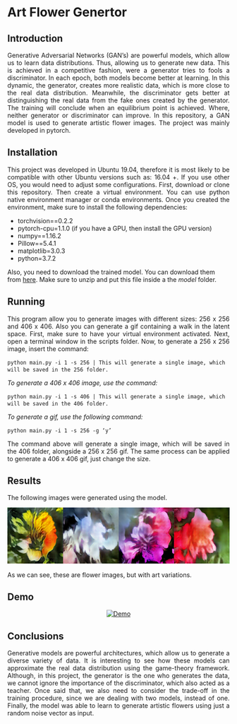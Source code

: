 # Art Flower Genertor

## Introduction
<p align = "justify"> 
Generative Adversarial Networks (GAN’s) are powerful models, which allow us to learn data distributions. Thus, allowing us to generate new data. This is achieved in a competitive fashion, were a generator tries to fools a discriminator. In each epoch, both models become better at learning. In this dynamic, the generator, creates more realistic data, which is more close to the real data distribution. Meanwhile, the discriminator gets better at distinguishing the real data from the fake ones created by the generator. The training will conclude when an equilibrium point is achieved. Where, neither generator or discriminator can improve. In this repository, a GAN model is used to generate artistic flower images. The project was mainly developed in pytorch.
</p>

## Installation
<p align = "justify"> 
This project was developed in Ubuntu 19.04, therefore it is most likely to be compatible with other Ubuntu versions such as: 16.04 +. If you use other OS, you would need to adjust some configurations. First, download or clone this repository. Then create a virtual environment. You can use python native environment manager or conda environments. Once you created the environment, make sure to install the following dependencies:
</p>

* torchvision==0.2.2
* pytorch-cpu=1.1.0 (if you have a GPU, then install the GPU version)
* numpy==1.16.2
* Pillow==5.4.1
* matplotlib=3.0.3
* python=3.7.2

Also, you need to download the trained model. You can download them from [here](https://drive.google.com/file/d/1TJdUnP5ZQrJfuMgbdX6BcBZBjDzfuH7I). Make sure to unzip and put this file inside a the _model_ folder.

## Running
<p align = "justify"> 
This program allow you to generate images with different sizes: 256 x 256 and 406 x 406. Also you can generate a gif containing a walk in the latent space. First, make sure to have your virtual environment activated. Next, open a terminal window in the scripts folder. Now, to generate a 256 x 256 image, insert the command:
</p>

```
python main.py -i 1 -s 256 | This will generate a single image, which will be saved in the 256 folder.
```

_To generate a 406 x 406 image, use the command:_

```
python main.py -i 1 -s 406 | This will generate a single image, which will be saved in the 406 folder.
```

_To generate a gif, use the following command:_

```
python main.py -i 1 -s 256 -g ‘y’
```
<p align = "justify"> 
The command above will generate a single image, which will be saved in the 406 folder, alongside a 256 x 256 gif. The same process can be applied to generate a 406 x 406 gif, just change the size.
</p>

## Results
The following images were generated using the model.

![](./results/results.png)

As we can see, these are flower images, but with art variations.


## Demo

<p align="center">
<a href="https://www.youtube.com/watch?v=4JwqccCi7kI" target="_blank">
  <img src="https://img.youtube.com/vi/4JwqccCi7kI/0.jpg" alt="Demo" width = "500", height = "350">
</a>
</p>

## Conclusions
<p align = "justify"> 
Generative models are powerful architectures, which allow us to generate a diverse variety of data. It is interesting to see how these models can approximate the real data distribution using the game-theory framework. Although, in this project, the generator is the one who generates the data, we cannot ignore the importance of the discriminator, which also acted as a teacher. Once said that, we also need to consider the trade-off in the training procedure, since we are dealing with two models, instead of one. Finally, the model was able to learn to generate artistic flowers using just a random noise vector as input.
</p>
